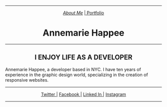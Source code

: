 
<html>
  <head>
 <hr size="30">
 <center>
   <i> <a href="http://cdn.akc.org/corgi-3.jpg" target="_blank">About Me</a> </i>
   <a href="https://en.wikipedia.org/wiki/Chinchilla" target="_blank">| Portfolio</a>
</center>
   </head>
  
  <body>
  <center>
     <h1>Annemarie Happee</h1>
    <hr>
<h2>I ENJOY LIFE AS A DEVELOPER</h2>
</center>
   <p>Annemarie Happee, a developer based in NYC. I have ten years of experience in the graphic design world, specializing in the creation of responsive websites. </p>

 
<center>    
<hr>  
<a href="https://www.twitter.com" target="_blank">Twitter |</a>
<a href="https://www.facebook.com" target="_blank">Facebook |</a>
<a href="https://www.linkedin.com" target="_blank">Linked In |</a>
<a href="https://www.instagram.com" target="_blank">Instagram</a> 
</center>   
<hr size="30">